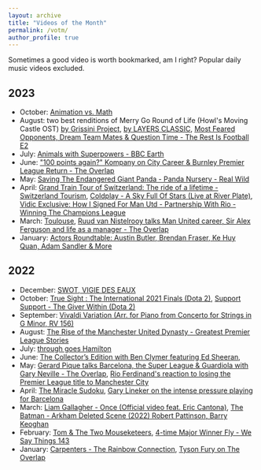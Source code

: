 ```yaml
---
layout: archive
title: "Videos of the Month"
permalink: /votm/
author_profile: true
---
```


Sometimes a good video is worth bookmarked, am I right? Popular daily music videos excluded.

## 2023
- October: [Animation vs. Math](https://www.youtube.com/watch?v=B1J6Ou4q8vE)
- August: two best renditions of Merry Go Round of Life (Howl's Moving Castle OST) [by Grissini Project](https://www.youtube.com/watch?v=J6qIzKxmW8Y), [by LAYERS CLASSIC](https://www.youtube.com/watch?v=00i1SQ8Yzwo), [Most Feared Opponents, Dream Team Mates & Question Time - The Rest Is Football E2](https://www.youtube.com/watch?v=kYSB5Eb5-ls)
- July: [Animals with Superpowers - BBC Earth](https://www.youtube.com/watch?v=aSwqQQka7kY)
- June: ["100 points again?" Kompany on City Career & Burnley Premier League Return - The Overlap](https://www.youtube.com/watch?v=AFVQLjECiqA)
- May: [Saving The Endangered Giant Panda - Panda Nursery - Real Wild](https://www.youtube.com/watch?v=dfHTFXfpswA)
- April: [Grand Train Tour of Switzerland: The ride of a lifetime - Switzerland Tourism](https://www.youtube.com/watch?v=5JK7vjVaIvo), [Coldplay - A Sky Full Of Stars (Live at River Plate)](https://www.youtube.com/watch?v=Fpn1imb9qZg), [Vidic Exclusive: How I Signed For Man Utd - Partnership With Rio - Winning The Champions League](https://www.youtube.com/watch?v=WnxEMMVc680)
- March: [Toulouse](https://www.youtube.com/watch?v=dnu29w-7qXE), [Ruud van Nistelrooy talks Man United career, Sir Alex Ferguson and life as a manager - The Overlap](https://www.youtube.com/watch?v=AjTFhTgfecQ)
- January: [Actors Roundtable: Austin Butler, Brendan Fraser, Ke Huy Quan, Adam Sandler & More](https://www.youtube.com/watch?v=hJH2EyvvEBA)

## 2022
- December: [SWOT, VIGIE DES EAUX](https://cnes.fr/fr/swot-vigie-des-eaux)
- October: [True Sight : The International 2021 Finals (Dota 2)](https://www.youtube.com/watch?v=NFEwN1N3vvA), [Support Support - The Giver Within (Dota 2)](https://www.youtube.com/watch?v=f_eGfseSmpM)
- September: [Vivaldi Variation (Arr. for Piano from Concerto for Strings in G Minor, RV 156)](https://www.youtube.com/watch?v=EXgNlueMu6k)
- August: [The Rise of the Manchester United Dynasty - Greatest Premier League Stories](https://www.youtube.com/watch?v=wcgn6E07E2c)
- July: [through goes Hamilton](https://www.youtube.com/watch?v=BrtRk7B8pNE)
- June: [The Collector’s Edition with Ben Clymer featuring Ed Sheeran](https://www.youtube.com/watch?v=UC7jm3D70NE), 
- May: [Gerard Pique talks Barcelona, the Super League & Guardiola with Gary Neville - The Overlap](https://www.youtube.com/watch?v=JWQyhj4i11Q), [Rio Ferdinand's reaction to losing the Premier League title to Manchester City](https://www.youtube.com/watch?v=i8WHM8AveDU)
- April: [The Miracle Sudoku](https://www.youtube.com/watch?v=LwkNChSO2yE), [Gary Lineker on the intense pressure playing for Barcelona](https://www.youtube.com/watch?v=cSo30xrxmLM)
- March: [Liam Gallagher - Once (Official video feat. Eric Cantona)](https://www.youtube.com/watch?v=MDhiQfekdxo), [The Batman - Arkham Deleted Scene (2022) Robert Pattinson, Barry Keoghan](https://www.youtube.com/watch?v=LJSXgZxaNo0)
- February: [Tom & The Two Mouseketeers](https://www.youtube.com/watch?v=TqYiwDRPBq4), [4-time Major Winner Fly - We Say Things 143](https://www.youtube.com/watch?v=lJKlfrH1XcU&t=10s)
- January: [Carpenters - The Rainbow Connection](https://www.youtube.com/watch?v=PYuE2roIkH0), [Tyson Fury on The Overlap](https://www.youtube.com/watch?v=EMUH9N3S9PY)